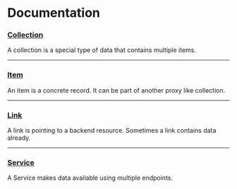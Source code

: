 Documentation
===

### [Collection](collection.md)

A collection is a special type of data that contains multiple items.

---

### [Item](item.md)

An item is a concrete record. It can be part of another proxy like collection.

---

### [Link](link.md)

A link is pointing to a backend resource. Sometimes a link contains data already.

---

### [Service](service.md)

A Service makes data available using multiple endpoints.
